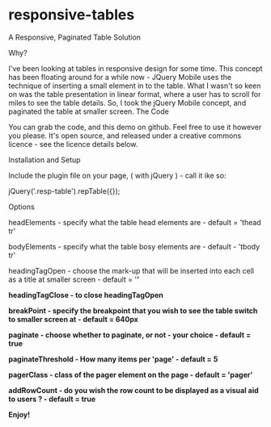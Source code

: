 responsive-tables
=================

A Responsive, Paginated Table Solution

Why?

I've been looking at tables in responsive design for some time. This concept has been floating around for a while now - JQuery Mobile uses the technique of inserting a small element in to the table. What I wasn't so keen on was the table presentation in linear format, where a user has to scroll for miles to see the table details. So, I took the jQuery Mobile concept, and paginated the table at smaller screen.
The Code

You can grab the code, and this demo on github. Feel free to use it however you please. It's open source, and released under a creative commons licence - see the licence details below.

Installation and Setup

Include the plugin file on your page, ( with jQuery ) - call it ike so:


jQuery('.resp-table').repTable({});


Options

headElements - specify what the table head elements are - default = 'thead tr'

bodyElements - specify what the table bosy elements are - default - 'tbody tr'

headingTagOpen - choose the mark-up that will be inserted into each cell as a title at smaller screen - default = '<b class ="rt-ss-label">'

headingTagClose - to close headingTagOpen

breakPoint - specify the breakpoint that you wish to see the table switch to smaller screen at - default = 640px

paginate - choose whether to paginate, or not - your choice - default = true

paginateThreshold  - How many items per 'page' - default = 5

pagerClass -  class of the pager element on the page - default = 'pager'

addRowCount - do you wish the row count to be displayed as a visual aid to users ? - default = true


Enjoy!
